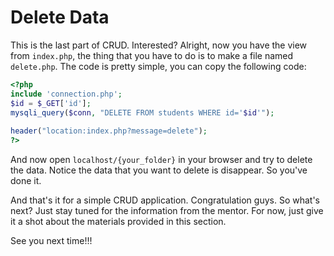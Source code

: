# Delete Data

This is the last part of CRUD. Interested? Alright, now you have the view from `index.php`, the thing that you have to do is to make a file named `delete.php`. The code is pretty simple, you can copy the following code:
```php
<?php 
include 'connection.php';
$id = $_GET['id'];
mysqli_query($conn, "DELETE FROM students WHERE id='$id'");
 
header("location:index.php?message=delete");
?>
```
And now open `localhost/{your_folder}` in your browser and try to delete the data. Notice the data that you want to delete is disappear. So you've done it.

And that's it for a simple CRUD application. Congratulation guys. So what's next? Just stay tuned for the information from the mentor. For now, just give it a shot about the materials provided in this section.

See you next time!!!